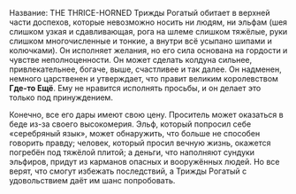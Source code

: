 Название: THE THRICE-HORNED
Трижды Рогатый обитает в верхней части доспехов, которые невозможно носить ни людям, ни эльфам (шея слишком узкая и сдавливающая, рога на шлеме слишком тяжёлые, руки слишком многочисленные и тонкие, а внутри всё усыпано шипами и колючками). Он исполняет желания, но его сила основана на гордости и чувстве неполноценности. Он может сделать колдуна сильнее, привлекательнее, богаче, выше, счастливее и так далее. Он надменен, немного царственен и утверждает, что правит великим королевством **Где-то Ещё**. Ему не нравится исполнять просьбы, и он делает это только под принуждением.

Конечно, все его дары имеют свою цену. Проситель может оказаться в беде из-за своего высокомерия. Эльф, который попросил себе «серебряный язык», может обнаружить, что больше не способен говорить правду; человек, который просил вечную жизнь, окажется погребён под тяжёлой плитой; а деньги, что наполняют сундуки эльфиров, придут из карманов опасных и вооружённых людей. Но все верят, что смогут избежать последствий, а Трижды Рогатый с удовольствием даёт им шанс попробовать.